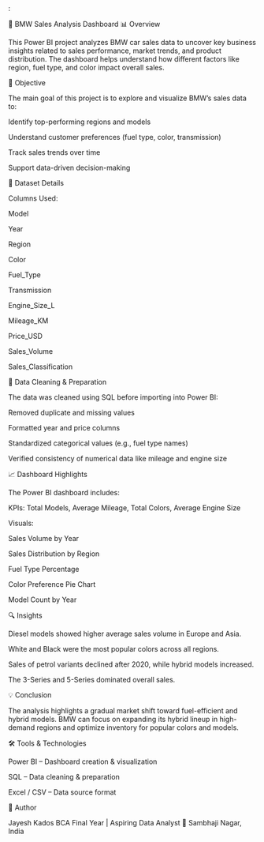 :

🚗 BMW Sales Analysis Dashboard
📊 Overview

This Power BI project analyzes BMW car sales data to uncover key business insights related to sales performance, market trends, and product distribution.
The dashboard helps understand how different factors like region, fuel type, and color impact overall sales.

🎯 Objective

The main goal of this project is to explore and visualize BMW’s sales data to:

Identify top-performing regions and models

Understand customer preferences (fuel type, color, transmission)

Track sales trends over time

Support data-driven decision-making

🧩 Dataset Details

Columns Used:

Model

Year

Region

Color

Fuel_Type

Transmission

Engine_Size_L

Mileage_KM

Price_USD

Sales_Volume

Sales_Classification

🧹 Data Cleaning & Preparation

The data was cleaned using SQL before importing into Power BI:

Removed duplicate and missing values

Formatted year and price columns

Standardized categorical values (e.g., fuel type names)

Verified consistency of numerical data like mileage and engine size

📈 Dashboard Highlights

The Power BI dashboard includes:

KPIs: Total Models, Average Mileage, Total Colors, Average Engine Size

Visuals:

Sales Volume by Year

Sales Distribution by Region

Fuel Type Percentage

Color Preference Pie Chart

Model Count by Year

🔍 Insights

Diesel models showed higher average sales volume in Europe and Asia.

White and Black were the most popular colors across all regions.

Sales of petrol variants declined after 2020, while hybrid models increased.

The 3-Series and 5-Series dominated overall sales.

💡 Conclusion

The analysis highlights a gradual market shift toward fuel-efficient and hybrid models.
BMW can focus on expanding its hybrid lineup in high-demand regions and optimize inventory for popular colors and models.

🛠️ Tools & Technologies

Power BI – Dashboard creation & visualization

SQL – Data cleaning & preparation

Excel / CSV – Data source format

👤 Author

Jayesh Kados
BCA Final Year | Aspiring Data Analyst
📍 Sambhaji Nagar, India

